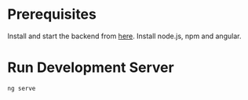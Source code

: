 # Prerequisites

Install and start the backend from [here](https://github.com/MarlinZapp/wishes-surreal-server).
Install node.js, npm and angular.

# Run Development Server

```bash
ng serve
```
